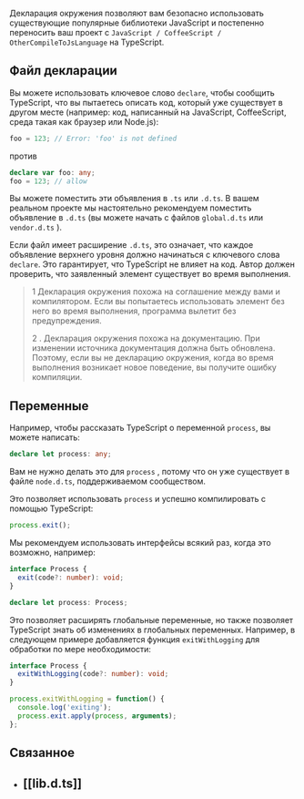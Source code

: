 Декларация окружения позволяют вам безопасно использовать существующие популярные библиотеки JavaScript и постепенно переносить ваш проект с `JavaScript / CoffeeScript / OtherCompileToJsLanguage` на TypeScript.

## Файл декларации

Вы можете использовать ключевое слово `declare`, чтобы сообщить TypeScript, что вы пытаетесь описать код, который уже существует в другом месте (например: код, написанный на JavaScript, CoffeeScript, среда такая как браузер или Node.js):

```ts
foo = 123; // Error: 'foo' is not defined
```

против

```ts
declare var foo: any;
foo = 123; // allow
```

Вы можете поместить эти объявления в `.ts` или `.d.ts`. В вашем реальном проекте мы настоятельно рекомендуем поместить объявление в `.d.ts` (вы можете начать с файлов `global.d.ts` или `vendor.d.ts` ).

Если файл имеет расширение `.d.ts`, это означает, что каждое объявление верхнего уровня должно начинаться с ключевого слова `declare`. Это гарантирует, что TypeScript не влияет на код. Автор должен проверить, что заявленный элемент существует во время выполнения.

> 1 Декларация окружения похожа на соглашение между вами и компилятором. Если вы попытаетесь использовать элемент без него во время выполнения, программа вылетит без предупреждения.
> 
> 2 . Декларация окружения похожа на документацию. При изменении источника документация должна быть обновлена. Поэтому, если вы не декларацию окружения, когда во время выполнения возникает новое поведение, вы получите ошибку компиляции.

## Переменные

Например, чтобы рассказать TypeScript о переменной `process`, вы можете написать:

```ts
declare let process: any;
```

Вам не нужно делать это для `process` , потому что он уже существует в файле `node.d.ts`, поддерживаемом сообществом.

Это позволяет использовать `process` и успешно компилировать с помощью TypeScript:

```ts
process.exit();
```

Мы рекомендуем использовать интерфейсы всякий раз, когда это возможно, например:

```ts
interface Process {
  exit(code?: number): void;
}

declare let process: Process;
```

Это позволяет расширять глобальные переменные, но также позволяет TypeScript знать об изменениях в глобальных переменных. Например, в следующем примере добавляется функция `exitWithLogging` для обработки по мере необходимости:

```ts
interface Process {
  exitWithLogging(code?: number): void;
}

process.exitWithLogging = function() {
  console.log('exiting');
  process.exit.apply(process, arguments);
};
```

## Связанное

- ## [[lib.d.ts]]